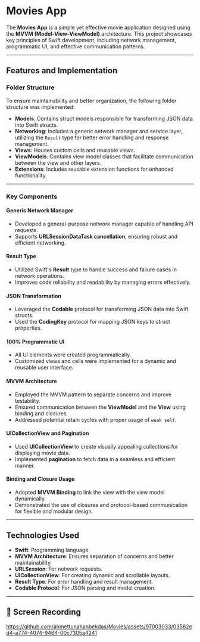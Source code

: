 # Movies App

The **Movies App** is a simple yet effective movie application designed using the **MVVM (Model-View-ViewModel)** architecture. This project showcases key principles of Swift development, including network management, programmatic UI, and effective communication patterns.

---

## Features and Implementation

### Folder Structure
To ensure maintainability and better organization, the following folder structure was implemented:
- **Models**: Contains struct models responsible for transforming JSON data into Swift structs.
- **Networking**: Includes a generic network manager and service layer, utilizing the `Result` type for better error handling and response management.
- **Views**: Houses custom cells and reusable views.
- **ViewModels**: Contains view model classes that facilitate communication between the view and other layers.
- **Extensions**: Includes reusable extension functions for enhanced functionality.

---

### Key Components

#### Generic Network Manager
- Developed a general-purpose network manager capable of handling API requests.
- Supports **URLSessionDataTask cancellation**, ensuring robust and efficient networking.

#### Result Type
- Utilized Swift's **Result** type to handle success and failure cases in network operations.
- Improves code reliability and readability by managing errors effectively.

#### JSON Transformation
- Leveraged the **Codable** protocol for transforming JSON data into Swift structs.
- Used the **CodingKey** protocol for mapping JSON keys to struct properties.

#### 100% Programmatic UI
- All UI elements were created programmatically.
- Customized views and cells were implemented for a dynamic and reusable user interface.

#### MVVM Architecture
- Employed the MVVM pattern to separate concerns and improve testability.
- Ensured communication between the **ViewModel** and the **View** using binding and closures.
- Addressed potential retain cycles with proper usage of `weak self`.

#### UICollectionView and Pagination
- Used **UICollectionView** to create visually appealing collections for displaying movie data.
- Implemented **pagination** to fetch data in a seamless and efficient manner.

#### Binding and Closure Usage
- Adopted **MVVM Binding** to link the view with the view model dynamically.
- Demonstrated the use of closures and protocol-based communication for flexible and modular design.

---

## Technologies Used

- **Swift**: Programming language.
- **MVVM Architecture**: Ensures separation of concerns and better maintainability.
- **URLSession**: For network requests.
- **UICollectionView**: For creating dynamic and scrollable layouts.
- **Result Type**: For error handling and result management.
- **Codable Protocol**: For JSON parsing and model creation.

---

## :movie_camera: Screen Recording
https://github.com/ahmettunahanbekdas/Movies/assets/97003033/03582ed4-a774-4074-9464-00c7305a4241



 
